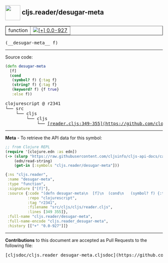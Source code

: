 ## <img width="48px" valign="middle" src="http://i.imgur.com/Hi20huC.png"> cljs.reader/desugar-meta

 <table border="1">
<tr>

<td>function</td>
<td><a href="https://github.com/cljsinfo/cljs-api-docs/tree/0.0-927"><img valign="middle" alt="[+] 0.0-927" src="https://img.shields.io/badge/+-0.0--927-lightgrey.svg"></a> </td>
</tr>
</table>

 <samp>
(__desugar-meta__ f)<br>
</samp>

---





Source code:

```clj
(defn desugar-meta
  [f]
  (cond
   (symbol? f) {:tag f}
   (string? f) {:tag f}
   (keyword? f) {f true}
   :else f))
```

 <pre>
clojurescript @ r2341
└── src
    └── cljs
        └── cljs
            └── <ins>[reader.cljs:349-355](https://github.com/clojure/clojurescript/blob/r2341/src/cljs/cljs/reader.cljs#L349-L355)</ins>
</pre>


---

__Meta__ - To retrieve the API data for this symbol:

```clj
;; from Clojure REPL
(require '[clojure.edn :as edn])
(-> (slurp "https://raw.githubusercontent.com/cljsinfo/cljs-api-docs/catalog/cljs-api.edn")
    (edn/read-string)
    (get-in [:symbols "cljs.reader/desugar-meta"]))
```

```clj
{:ns "cljs.reader",
 :name "desugar-meta",
 :type "function",
 :signature ["[f]"],
 :source {:code "(defn desugar-meta\n  [f]\n  (cond\n   (symbol? f) {:tag f}\n   (string? f) {:tag f}\n   (keyword? f) {f true}\n   :else f))",
          :repo "clojurescript",
          :tag "r2341",
          :filename "src/cljs/cljs/reader.cljs",
          :lines [349 355]},
 :full-name "cljs.reader/desugar-meta",
 :full-name-encode "cljs.reader_desugar-meta",
 :history [["+" "0.0-927"]]}

```

---

__Contributions__ to this document are accepted as Pull Requests to the following file:

 <pre>
[cljsdoc/cljs.reader_desugar-meta.cljsdoc](https://github.com/cljsinfo/cljs-api-docs/blob/master/cljsdoc/cljs.reader_desugar-meta.cljsdoc)
</pre>


